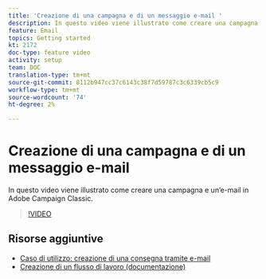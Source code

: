 ```yaml
---
title: 'Creazione di una campagna e di un messaggio e-mail '
description: In questo video viene illustrato come creare una campagna e un’e-mail in Adobe Campaign Classic.
feature: Email
topics: Getting started
kt: 2172
doc-type: feature video
activity: setup
team: DOC
translation-type: tm+mt
source-git-commit: 8112b947cc37c6143c38f7d59787c3c6339cb5c9
workflow-type: tm+mt
source-wordcount: '74'
ht-degree: 2%

---
```



# Creazione di una campagna e di un messaggio e-mail

In questo video viene illustrato come creare una campagna e un’e-mail in Adobe Campaign Classic.

>[!VIDEO](https://video.tv.adobe.com/v/25604?quality=12)

## Risorse aggiuntive

* [Caso di utilizzo: creazione di una consegna tramite e-mail](https://docs.adobe.com/content/help/en/campaign-classic/using/designing-content/editing-html-content/use-case--creating-an-email-delivery.html)
* [Creazione di un flusso di lavoro (documentazione)](https://docs.adobe.com/content/help/en/campaign-classic/using/automating-with-workflows/general-operation/building-a-workflow.html)
